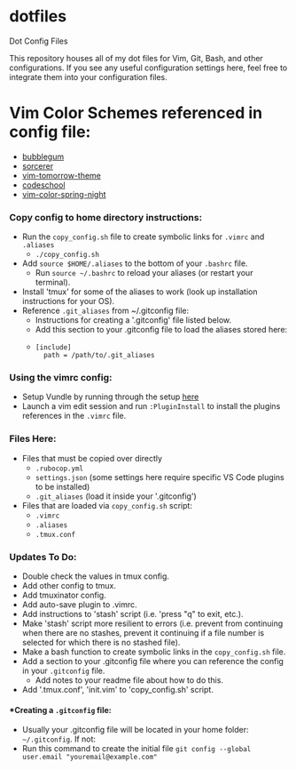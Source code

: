 # dotfiles
Dot Config Files

This repository houses all of my dot files for Vim, Git, Bash, and other configurations. If you see any useful configuration settings here, feel free to integrate them into your configuration files.

# Vim Color Schemes referenced in config file:
* [bubblegum](https://github.com/baskerville/bubblegum)
* [sorcerer](https://github.com/adlawson/vim-sorcerer)
* [vim-tomorrow-theme](https://github.com/chriskempson/vim-tomorrow-theme)
* [codeschool](https://github.com/antlypls/vim-colors-codeschool)
* [vim-color-spring-night](https://github.com/rhysd/vim-color-spring-night)

### Copy config to home directory instructions:
* Run the `copy_config.sh` file to create symbolic links for `.vimrc` and `.aliases`
  * `./copy_config.sh`
* Add `source $HOME/.aliases` to the bottom of your `.bashrc` file.
  * Run `source ~/.bashrc` to reload your aliases (or restart your terminal).
* Install 'tmux' for some of the aliases to work (look up installation instructions for your OS).
* Reference `.git_aliases` from ~/.gitconfig file:
  * Instructions for creating a '.gitconfig' file listed below.
  * Add this section to your .gitconfig file to load the aliases stored here:
  * ```
    [include]
      path = /path/to/.git_aliases
    ```

### Using the vimrc config:
 * Setup Vundle by running through the setup [here](https://github.com/VundleVim/Vundle.vim)
 * Launch a vim edit session and run `:PluginInstall` to install the plugins references in the `.vimrc` file.

### Files Here:
* Files that must be copied over directly
  * `.rubocop.yml`
  * `settings.json` (some settings here require specific VS Code plugins to be installed)
  * `.git_aliases` (load it inside your '.gitconfig')
* Files that are loaded via `copy_config.sh` script:
  * `.vimrc`
  * `.aliases`
  * `.tmux.conf`

### Updates To Do:
* Double check the values in tmux config.
* Add other config to tmux.
* Add tmuxinator config.
* Add auto-save plugin to .vimrc.
* Add instructions to 'stash' script (i.e. 'press "q" to exit, etc.).
* Make 'stash' script more resilient to errors (i.e. prevent from continuing when there are no stashes, prevent it continuing if a file number is selected for which there is no stashed file).
* Make a bash function to create symbolic links in the `copy_config.sh` file.
* Add a section to your .gitconfig file where you can reference the config in your `.gitconfig` file.
  * Add notes to your readme file about how to do this.
* Add '.tmux.conf', 'init.vim' to 'copy_config.sh' script.

#### *Creating a `.gitconfig` file:
* Usually your .gitconfig file will be located in your home folder: `~/.gitconfig`. If not:
* Run this command to create the initial file `git config --global user.email "youremail@example.com"`
